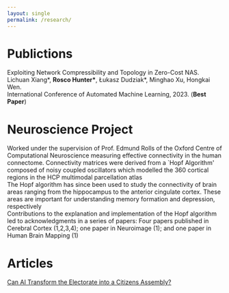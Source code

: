 ```yaml
---
layout: single
permalink: /research/
---
```

<h1>Publictions</h1>
Exploiting Network Compressibility and Topology in Zero-Cost NAS. <br>
Lichuan Xiang*, <b>Rosco Hunter*</b>, Łukasz Dudziak*, Minghao Xu, Hongkai Wen. <br>
International Conference of Automated Machine Learning, 2023. (<b>Best Paper</b>)</p>

<h1>Neuroscience Project</h1>
<p>Worked under the supervision of Prof. Edmund Rolls of the Oxford Centre of Computational Neuroscience measuring effective connectivity in the human connectome. Connectivity matrices were derived from a `Hopf Algorithm' composed of noisy coupled oscillators which modelled the 360 cortical regions in the HCP multimodal parcellation atlas
<br>
The Hopf algorithm has since been used to study the connectivity of brain areas ranging from the hippocampus to the anterior cingulate cortex. These areas are important for understanding memory formation and depression, respectively
<br>
Contributions to the explanation and implementation of the Hopf algorithm led to acknowledgments in a series of papers: Four papers published in Cerebral Cortex (1,2,3,4); one paper in Neuroimage (1); and one paper in Human Brain Mapping (1)</p>

<h1>Articles</h1>
<a href="[https://www.example.com](https://medium.com/@rosco.hunter/can-ai-transform-the-electorate-into-a-citizens-assembly-ea4950980726)https://medium.com/@rosco.hunter/can-ai-transform-the-electorate-into-a-citizens-assembly-ea4950980726">Can AI Transform the Electorate into a Citizens Assembly?</a>

